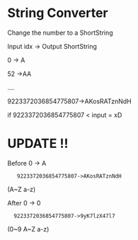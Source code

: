 String Converter
========

Change the number to a ShortString

Input idx -> Output ShortString

0 -> A

52 ->AA

....

9223372036854775807->AKosRATznNdH

if 9223372036854775807 < input = xD



UPDATE !!
========

Before 0 -> A

       9223372036854775807->AKosRATznNdH
       
(A~Z a-z)

After 0 -> 0

      9223372036854775807->9yK7lzX47l7

(0~9 A~Z a-z)      



